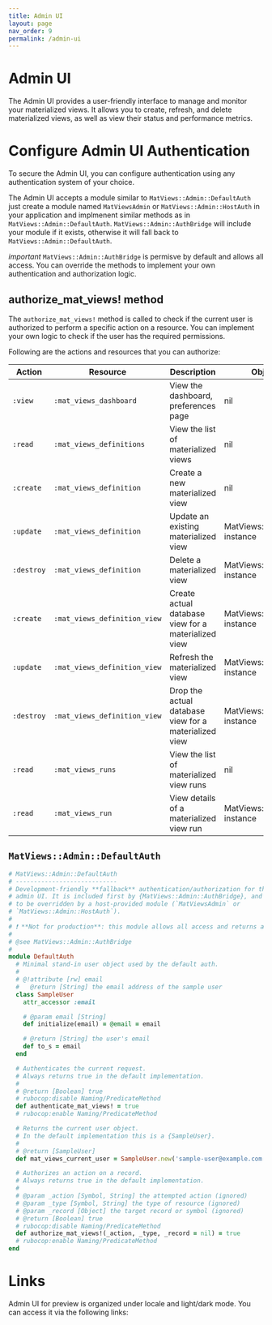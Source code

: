 ```yaml
---
title: Admin UI
layout: page
nav_order: 9
permalink: /admin-ui
---
```


# Admin UI

The Admin UI provides a user-friendly interface to manage and monitor your materialized views. It allows you to create, refresh, and delete materialized views, as well as view their status and performance metrics.

# Configure Admin UI Authentication

To secure the Admin UI, you can configure authentication using any authentication system of your choice.

The Admin UI accepts a module similar to `MatViews::Admin::DefaultAuth` just create a module named `MatViewsAdmin` or `MatViews::Admin::HostAuth` in your application and implmenent similar methods as in `MatViews::Admin::DefaultAuth`. `MatViews::Admin::AuthBridge` will include your module if it exists, otherwise it will fall back to `MatViews::Admin::DefaultAuth`.

_important_ `MatViews::Admin::AuthBridge` is permisve by default and allows all access. You can override the methods to implement your own authentication and authorization logic.

## authorize_mat_views! method

The `authorize_mat_views!` method is called to check if the current user is authorized to perform a specific action on a resource. You can implement your own logic to check if the user has the required permissions.

Following are the actions and resources that you can authorize:

| Action     | Resource                     | Description                                           | Object/Record                        |
| ---------- | ---------------------------- | ----------------------------------------------------- | ------------------------------------ |
| `:view`    | `:mat_views_dashboard`       | View the dashboard, preferences page                  | nil                                  |
| `:read`    | `:mat_views_definitions`     | View the list of materialized views                   | nil                                  |
| `:create`  | `:mat_views_definition`      | Create a new materialized view                        | nil                                  |
| `:update`  | `:mat_views_definition`      | Update an existing materialized view                  | MatViews::MatViewDefinition instance |
| `:destroy` | `:mat_views_definition`      | Delete a materialized view                            | MatViews::MatViewDefinition instance |
| `:create`  | `:mat_views_definition_view` | Create actual database view for a materialized view   | MatViews::MatViewDefinition instance |
| `:update`  | `:mat_views_definition_view` | Refresh the materialized view                         | MatViews::MatViewDefinition instance |
| `:destroy` | `:mat_views_definition_view` | Drop the actual database view for a materialized view | MatViews::MatViewDefinition instance |
| `:read`    | `:mat_views_runs`            | View the list of materialized view runs               | nil                                  |
| `:read`    | `:mat_views_run`             | View details of a materialized view run               | MatViews::MatViewRun instance        |

## `MatViews::Admin::DefaultAuth`

```ruby
# MatViews::Admin::DefaultAuth
# ----------------------------
# Development-friendly **fallback** authentication/authorization for the MatViews
# admin UI. It is included first by {MatViews::Admin::AuthBridge}, and is meant
# to be overridden by a host-provided module (`MatViewsAdmin` or
# `MatViews::Admin::HostAuth`).
#
# ❗ **Not for production**: this module allows all access and returns a dummy user.
#
# @see MatViews::Admin::AuthBridge
#
module DefaultAuth
  # Minimal stand-in user object used by the default auth.
  #
  # @!attribute [rw] email
  #   @return [String] the email address of the sample user
  class SampleUser
    attr_accessor :email

    # @param email [String]
    def initialize(email) = @email = email

    # @return [String] the user's email
    def to_s = email
  end

  # Authenticates the current request.
  # Always returns true in the default implementation.
  #
  # @return [Boolean] true
  # rubocop:disable Naming/PredicateMethod
  def authenticate_mat_views! = true
  # rubocop:enable Naming/PredicateMethod

  # Returns the current user object.
  # In the default implementation this is a {SampleUser}.
  #
  # @return [SampleUser]
  def mat_views_current_user = SampleUser.new('sample-user@example.com')

  # Authorizes an action on a record.
  # Always returns true in the default implementation.
  #
  # @param _action [Symbol, String] the attempted action (ignored)
  # @param _type [Symbol, String] the type of resource (ignored)
  # @param _record [Object] the target record or symbol (ignored)
  # @return [Boolean] true
  # rubocop:disable Naming/PredicateMethod
  def authorize_mat_views!(_action, _type, _record = nil) = true
  # rubocop:enable Naming/PredicateMethod
end
```

# Links

Admin UI for preview is organized under locale and light/dark mode. You can access it via the following links:
